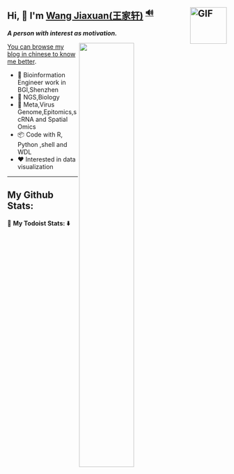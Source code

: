 ## Hi, 👋  I'm <a href="https://abego.cn" target="_blank">Wang Jiaxuan(王家轩)</a> <sup><a href="https://github.com/Charmve/Charmve/blob/master/OctoCharmve/pronounce.m4a?raw=true" title="pronunciation">🔊</a></sup><img align="right" alt="GIF" src="https://media.giphy.com/media/LnQjpWaON8nhr21vNW/giphy.gif" width="84" title="Say HI"> 

<em><b> A person with interest as motivation. </b></em>

[<img align="right" width="50%" src="https://github-readme-stats.vercel.app/api/top-langs/?username=wangjiaxuan666&layout=compact&hide=javascript,html,css,scss">](https://github.com/wangjiaxuan666/)

<!--
[<img align="right" width="50%" src="https://github-readme-stats-ouuan.vercel.app/api?username=wangjiaxuan666&theme=dark&show_icons=true">](https://metrics.lecoq.io/ouuan#gh-dark-mode-only)
[<img align="right" width="50%" src="https://github-readme-stats-ouuan.vercel.app/api?username=wangjiaxuan666&show_icons=true">](https://metrics.lecoq.io/ouuan#gh-light-mode-only)
-->
[You can browse my blog in chinese to know me better](https://abego.cn).

- 🔭 Bioinformation Engineer work in BGI,Shenzhen
- 🌱 NGS,Biology
- :key: Meta,Virus Genome,Epitomics,scRNA and Spatial Omics
- :package: Code with R, Python ,shell and WDL
- ❤️ Interested in data visualization

---

## My Github Stats:

🚧 **My Todoist Stats: ⬇️**
